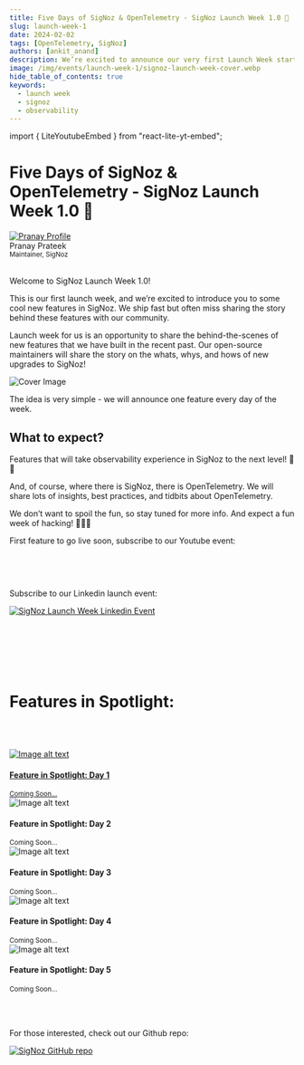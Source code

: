 ```yaml
---
title: Five Days of SigNoz & OpenTelemetry - SigNoz Launch Week 1.0 🚀
slug: launch-week-1
date: 2024-02-02
tags: [OpenTelemetry, SigNoz]
authors: [ankit_anand]
description: We’re excited to announce our very first Launch Week starting on 26th February, 2024. Brace yourself for five days of SigNoz & OpenTelemetry - lots of new features, insights, and behind the scenes...
image: /img/events/launch-week-1/signoz-launch-week-cover.webp
hide_table_of_contents: true
keywords:
  - launch week
  - signoz
  - observability
---
```


import { LiteYoutubeEmbed } from "react-lite-yt-embed";

<head>
  <link rel="canonical" href="https://signoz.io/newsroom/launch-week-1/"/>
   <meta property="og:image" content="https://signoz.io/img/events/launch-week-1/signoz-launch-week-cover.webp"/>
  <meta name ="twitter:image" content="https://signoz.io/img/events/launch-week-1/signoz-launch-week-cover.webp"/>
</head>

<div className='announcementContainer'>

# Five Days of SigNoz & OpenTelemetry - SigNoz Launch Week 1.0 🚀

<div class="avatar">
  <a
    class="avatar__photo-link avatar__photo avatar__photo--lg"
    href="https://twitter.com/pranay01">
    <img
      alt="Pranay Profile"
      src="/img/authors/pranay_profile_pic.webp" />
  </a>
  <div class="avatar__intro">
    <div class="avatar__name">Pranay Prateek</div>
    <small class="avatar__subtitle">
      Maintainer, SigNoz
    </small>
  </div>
</div>

<br />

<!-- Since our inception, we have been amazed by the support of the developer community for our mission of open-source observability. We are continuously striving towards building the best open-source observability tool out there, which solves the pain of developers and helps them build better applications.

Our mission statement reads:

***“Democratize open-source observability for engineering teams of all sizes.”***

And it’s fun building towards that vision. -->

Welcome to SigNoz Launch Week 1.0!

This is our first launch week, and we’re excited to introduce you to some cool new features in SigNoz. We ship fast but often miss sharing the story behind these features with our community.

Launch week for us is an opportunity to share the behind-the-scenes of new features that we have built in the recent past. Our open-source maintainers will share the story on the whats, whys, and hows of new upgrades to SigNoz!

<!--truncate-->

![Cover Image](/img/events/launch-week-1/signoz-launch-week-cover.webp)

<!-- Ours is a small team of passionate developers and builders who love building and shipping. And we ship fast! During our time at YCombinator, shipping fast was embedded in our DNA early on. As the saying goes around in YC:

**"If You're Not Embarrassed By The First Version Of Your Product, You’ve Launched Too Late."**

In keeping with this philosophy, we ship a new release of SigNoz every alternate week, and we do this by working closely with our users & customers.

We’re blessed to have an active and vibrant community of about 4,000 developers, 16,000+ GitHub stars, and 9.5 Mn+ Docker downloads.

As an open-source dev tool, we love building in public, and we have been thinking lately about how we can build more closely with our users and engage with our community.

We’re excited to announce our very first **Launch Week starting on 26th February, 2024**. -->

The idea is very simple - we will announce one feature every day of the week.

## What to expect?

Features that will take observability experience in SigNoz to the next level! 🚀🚀

And, of course, where there is SigNoz, there is OpenTelemetry. We will share lots of insights, best practices, and tidbits about OpenTelemetry.

We don’t want to spoil the fun, so stay tuned for more info. And expect a fun week of hacking! 👩🏻‍💻

First feature to go live soon, subscribe to our Youtube event:

<p>&nbsp;</p>

<LiteYoutubeEmbed id="4_uVfiNB4oY" mute={false} />

<p>&nbsp;</p>

Subscribe to our Linkedin launch event:

[![SigNoz Launch Week Linkedin Event](/img/events/launch-week-1/signoz-launch-week-linkedin-cta.png)](https://www.linkedin.com/events/signozlaunchweek1-07159457438146985984/)

<br></br>

<br></br>

# Features in Spotlight:

<br></br>

<div class="row spotlight-row">
  <div class="col col--6">
    <div class="card-demo">
      <a class="card" href="https://www.signoz.io"
						rel="noopener noreferrer"
						target="_blank">
        <div class="card__image">
        <img
          src="/img/events/launch-week-1/signoz-launch-week-coming-soon.webp"
          alt="Image alt text"
          title="Launch Week Day 1" />
        </div>
        <div class="card__body">
        <h4>Feature in Spotlight: Day 1</h4>
        <small>
          Coming Soon...
        </small>
        </div>
      </a>
    </div>
  </div>

  <div class="col col--6">
    <div class="card-demo">
      <div class="card">
        <div class="card__image">
        <img
          src="/img/events/launch-week-1/signoz-launch-week-coming-soon.webp"
          alt="Image alt text"
          title="Launch Week Day 2" />
        </div>
        <div class="card__body">
        <h4>Feature in Spotlight: Day 2</h4>
        <small>
          Coming Soon...
        </small>
        </div>
      </div>
    </div>
  </div>
</div>

<div class="row spotlight-row">
<div class="col col--6">
<div class="card-demo">
  <div class="card">
    <div class="card__image">
      <img
        src="/img/events/launch-week-1/signoz-launch-week-coming-soon.webp"
        alt="Image alt text"
        title="Launch Week Day 3" />
    </div>
    <div class="card__body">
      <h4>Feature in Spotlight: Day 3</h4>
      <small>
        Coming Soon...
      </small>
    </div>
    
  </div>
</div>
</div>

<div class="col col--6">
<div class="card-demo">
  <div class="card">
    <div class="card__image">
      <img
        src="/img/events/launch-week-1/signoz-launch-week-coming-soon.webp"
        alt="Image alt text"
        title="Launch Week Day 4" />
    </div>
    <div class="card__body">
      <h4>Feature in Spotlight: Day 4</h4>
      <small>
        Coming Soon...
      </small>
    </div>

  </div>
</div>
</div>
</div>

<div class="row spotlight-row">

<div class="col col--6">
<div class="card-demo">
  <div class="card">
    <div class="card__image">
      <img
        src="/img/events/launch-week-1/signoz-launch-week-coming-soon.webp"
        alt="Image alt text"
        title="Launch Week Day 5" />
    </div>
    <div class="card__body">
      <h4>Feature in Spotlight: Day 5</h4>
      <small>
        Coming Soon...
      </small>
    </div>
    
  </div>
</div>
</div>
</div>

<br></br>

For those interested, check out our Github repo:

[![SigNoz GitHub repo](/img/blog/common/signoz_github.webp)](https://github.com/SigNoz/signoz)

</div>
